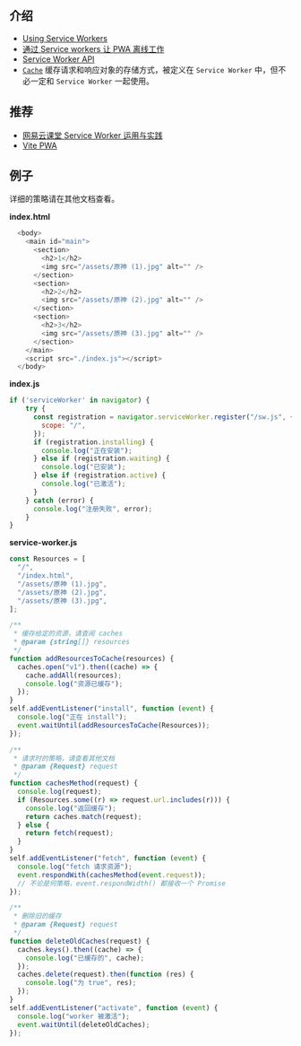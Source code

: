 ## 介绍

- [Using Service Workers](https://developer.mozilla.org/zh-CN/docs/Web/API/Service_Worker_API/Using_Service_Workers)
- [通过 Service workers 让 PWA 离线工作](https://developer.mozilla.org/zh-CN/docs/Web/Progressive_web_apps/Tutorials/js13kGames/Offline_Service_workers)
- [Service Worker API](https://developer.mozilla.org/zh-CN/docs/Web/API/Service_Worker_API)
- [`Cache`](https://developer.mozilla.org/zh-CN/docs/Web/API/Cache) 缓存请求和响应对象的存储方式，被定义在 `Service Worker` 中，但不必一定和 `Service Worker` 一起使用。



## 推荐

- [网易云课堂 Service Worker 运用与实践](https://mp.weixin.qq.com/s/3Ep5pJULvP7WHJvVJNDV-g)
- [Vite PWA](https://vite-pwa-org.netlify.app/)



## 例子

详细的策略请在其他文档查看。



**index.html**

```js
  <body>
    <main id="main">
      <section>
        <h2>1</h2>
        <img src="/assets/原神 (1).jpg" alt="" />
      </section>
      <section>
        <h2>2</h2>
        <img src="/assets/原神 (2).jpg" alt="" />
      </section>
      <section>
        <h2>3</h2>
        <img src="/assets/原神 (3).jpg" alt="" />
      </section>
    </main>
    <script src="./index.js"></script>
  </body>
```



**index.js**

```js
if ('serviceWorker' in navigator) {
    try {
      const registration = navigator.serviceWorker.register("/sw.js", {
        scope: "/",
      });
      if (registration.installing) {
        console.log("正在安装");
      } else if (registration.waiting) {
        console.log("已安装");
      } else if (registration.active) {
        console.log("已激活");
      }
    } catch (error) {
      console.log("注册失败", error);
    }
}
```



**service-worker.js**

```js
const Resources = [
  "/",
  "/index.html",
  "/assets/原神 (1).jpg",
  "/assets/原神 (2).jpg",
  "/assets/原神 (3).jpg",
];

/**
 * 缓存给定的资源，请查阅 caches
 * @param {string[]} resources
 */
function addResourcesToCache(resources) {
  caches.open("v1").then((cache) => {
    cache.addAll(resources);
    console.log("资源已缓存");
  });
}
self.addEventListener("install", function (event) {
  console.log("正在 install");
  event.waitUntil(addResourcesToCache(Resources));
});

/**
 * 请求时的策略，请查看其他文档
 * @param {Request} request
 */
function cachesMethod(request) {
  console.log(request);
  if (Resources.some((r) => request.url.includes(r))) {
    console.log("返回缓存");
    return caches.match(request);
  } else {
    return fetch(request);
  }
}
self.addEventListener("fetch", function (event) {
  console.log("fetch 请求资源");
  event.respondWith(cachesMethod(event.request));
  // 不论是何策略，event.respondWidth() 都接收一个 Promise
});

/**
 * 删除旧的缓存
 * @param {Request} request
 */
function deleteOldCaches(request) {
  caches.keys().then((cache) => {
    console.log("已缓存的", cache);
  });
  caches.delete(request).then(function (res) {
    console.log("为 true", res);
  });
}
self.addEventListener("activate", function (event) {
  console.log("worker 被激活");
  event.waitUntil(deleteOldCaches);
});

```


